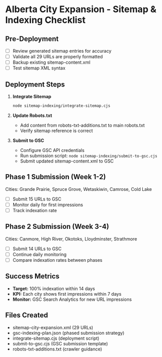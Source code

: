 # Alberta City Expansion - Sitemap & Indexing Checklist

## Pre-Deployment
- [ ] Review generated sitemap entries for accuracy
- [ ] Validate all 29 URLs are properly formatted
- [ ] Backup existing sitemap-content.xml
- [ ] Test sitemap XML syntax

## Deployment Steps
1. **Integrate Sitemap**
   ```bash
   node sitemap-indexing/integrate-sitemap.cjs
   ```

2. **Update Robots.txt**
   - Add content from robots-txt-additions.txt to main robots.txt
   - Verify sitemap reference is correct

3. **Submit to GSC**
   - Configure GSC API credentials
   - Run submission script: `node sitemap-indexing/submit-to-gsc.cjs`
   - Submit updated sitemap-content.xml to GSC

## Phase 1 Submission (Week 1-2)
Cities: Grande Prairie, Spruce Grove, Wetaskiwin, Camrose, Cold Lake
- [ ] Submit 15 URLs to GSC
- [ ] Monitor daily for first impressions
- [ ] Track indexation rate

## Phase 2 Submission (Week 3-4)  
Cities: Canmore, High River, Okotoks, Lloydminster, Strathmore
- [ ] Submit 14 URLs to GSC
- [ ] Continue daily monitoring
- [ ] Compare indexation rates between phases

## Success Metrics
- **Target:** 100% indexation within 14 days
- **KPI:** Each city shows first impressions within 7 days
- **Monitor:** GSC Search Analytics for new URL impressions

## Files Created
- sitemap-city-expansion.xml (29 URLs)
- gsc-indexing-plan.json (phased submission strategy)
- integrate-sitemap.cjs (deployment script)
- submit-to-gsc.cjs (GSC submission template)
- robots-txt-additions.txt (crawler guidance)
